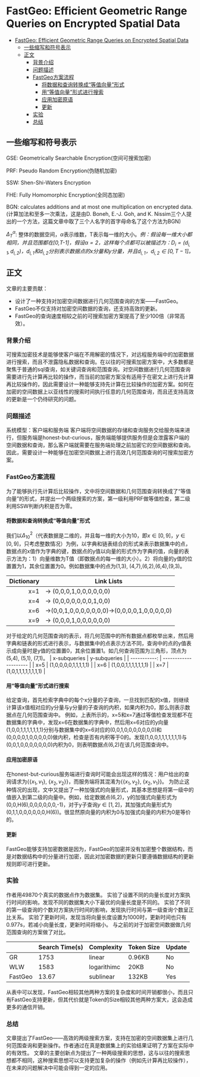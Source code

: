 # FastGeo: Efficient Geometric Range Queries on Encrypted Spatial Data

- [FastGeo: Efficient Geometric Range Queries on Encrypted Spatial Data](#fastgeo-efficient-geometric-range-queries-on-encrypted-spatial-data)
  - [一些缩写和符号表示](#%e4%b8%80%e4%ba%9b%e7%bc%a9%e5%86%99%e5%92%8c%e7%ac%a6%e5%8f%b7%e8%a1%a8%e7%a4%ba)
  - [正文](#%e6%ad%a3%e6%96%87)
    - [背景介绍](#%e8%83%8c%e6%99%af%e4%bb%8b%e7%bb%8d)
    - [问题描述](#%e9%97%ae%e9%a2%98%e6%8f%8f%e8%bf%b0)
    - [FastGeo方案流程](#fastgeo%e6%96%b9%e6%a1%88%e6%b5%81%e7%a8%8b)
      - [将数据和查询转换成“等值向量”形式](#%e5%b0%86%e6%95%b0%e6%8d%ae%e5%92%8c%e6%9f%a5%e8%af%a2%e8%bd%ac%e6%8d%a2%e6%88%90%e7%ad%89%e5%80%bc%e5%90%91%e9%87%8f%e5%bd%a2%e5%bc%8f)
      - [用“等值向量”形式进行搜索](#%e7%94%a8%e7%ad%89%e5%80%bc%e5%90%91%e9%87%8f%e5%bd%a2%e5%bc%8f%e8%bf%9b%e8%a1%8c%e6%90%9c%e7%b4%a2)
      - [应用加密原语](#%e5%ba%94%e7%94%a8%e5%8a%a0%e5%af%86%e5%8e%9f%e8%af%ad)
      - [更新](#%e6%9b%b4%e6%96%b0)
    - [实验](#%e5%ae%9e%e9%aa%8c)
    - [总结](#%e6%80%bb%e7%bb%93)
## 一些缩写和符号表示

GSE: Geometrically Searchable Encryption(空间可搜索加密)

PRF: Pseudo Random Encryption(伪随机加密)

SSW: Shen-Shi-Waters Encryption

FHE: Fully Homomorphic Encryption(全同态加密)

BGN: calculates additions and at most one multiplication on encrypted data.(计算加法和至多一次乘法，这是由D. Boneh, E.-J. Goh, and K. Nissim三个人提出的一个方法，这篇文章中取了三个人名字的首字母命名了这个方法为BGN)

$\Delta^\alpha_T$: 整体的数据空间，$\alpha$表示维数，T表示每一维的大小。*例：假设每一维大小都相同，并且范围都在[0,T-1]，假设$\alpha=2$，这样每个点都可以被描述为：$D_i=(d_{i,1}, d_{i,2})$，$d_{i,1}$和$d_{i,2}$分别表示数据点的x分量和y分量，并且$d_{i,1}$，$d_{i,2}\in[0,T-1]$。*

## 正文

文章的主要贡献：
- 设计了一种支持对加密空间数据进行几何范围查询的方案——FastGeo。
- FastGeo不仅支持对加密空间数据的查询，还支持高效的更新。
- FastGeo的查询速度相较之前的可搜索加密方案提高了至少100倍（非常高效）。

### 背景介绍

可搜索加密技术是能够使客户端在不用解密的情况下，对远程服务端中的加密数据进行搜索，而且不泄露隐私数据和查询。在以往的可搜索加密方案中，大多数都是聚焦于普通的sql查询，如关键词查询和范围查询。对空间数据进行几何范围查询需要进行先计算再比较的操作，而当前的加密方案没有适用于在密文上进行先计算再比较操作的，因此需要设计一种能够支持先计算在比较操作的加密方案。如何在加密的空间数据上以亚线性的搜索时间执行任意的几何范围查询，而且还支持高效的更新是一个仍待研究的问题。

### 问题描述

系统模型：客户端和服务端
客户端将空间数据的存储和查询服务交给服务端来进行，但服务端是honest-but-curious，服务端能够提供服务但是会泄露客户端的空间数据和查询，那么客户端就需要在服务端处理之前加密它的空间数据和查询。
因此，需要设计一种能够在加密空间数据上进行高效几何范围查询的可搜索加密方案。


### FastGeo方案流程

为了能够执行先计算后比较操作，文中将空间数据和几何范围查询转换成了“等值向量”的形式，并提出一个两级搜索的方案，第一级利用PRF做等值检查，第二级利用SSW判断内积是否为零。

#### 将数据和查询转换成“等值向量”形式

我们以$\Delta^2_{10}$（代表数据是二维的，并且每一维的大小为10，即$x\in[0, 9]$，$y\in[0, 9]$，只考虑整数情况）为例，以字典和链表结合的形式来表示数据集中的点，数据点的x值作为字典的键，数据点的y值以向量的形式作为字典的值，向量的表示方法为：1）向量维数为T值（即数据点的每一维的大小）。2）将向量的y值的位置置为1，其余位置置为0。例如数据集中的点为(1,3), (4,7),(6,2),(6,4),(9,3)。

| Dictionary | Link Lists                                     |
| ---------: | ---------------------------------------------- |
|        x=1 | -> (0,0,0,1,0,0,0,0,0,0)                       |
|        x=4 | -> (0,0,0,0,0,0,0,1,0,0)                       |
|        x=6 | ->(0,0,1,0,0,0,0,0,0,0)->(0,0,0,0,1,0,0,0,0,0) |
|        x=9 | -> (0,0,0,1,0,0,0,0,0,0)                       |
对于给定的几何范围查询的表示，将几何范围中的所有数据点都枚举出来，然后用字典和链表的形式进行表示，与数据集中的点表示方法不同，查询中的点的y值表示成向量时是y值的位置置0，其余位置置1。如几何查询范围为三角形，顶点为(5,4), (5,1), (7,1)。
| x-subqueries | y-subqueries          |
| -----------: | --------------------- |
|          x=5 | (1,0,0,0,0,1,1,1,1,1) |
|          x=6 | (1,0,0,1,1,1,1,1,1,1) |
|          x=7 | (1,0,1,1,1,1,1,1,1,1) |

#### 用“等值向量”形式进行搜索

给定查询，首先检索字典中的每个x分量的子查询，一旦找到匹配的x值，则继续计算该x值相对应的y分量与y分量的子查询的内积，如果内积为0，那么则表示数据点在几何范围查询中。
例如，上表所示的，x=5和x=7通过等值检查发现都不在数据集的字典中，发现x=6在数据集的字典中，然后用x=6对应的y向量(1,0,0,1,1,1,1,1,1,1)分别与数据集中的x=6对应的(0,0,1,0,0,0,0,0,0,0)和(0,0,0,0,1,0,0,0,0,0)做内积，检查是否有内积等于0的。发现(1,0,0,1,1,1,1,1,1,1)与(0,0,1,0,0,0,0,0,0,0)内积为0，则表明数据点(6,2)在该几何范围查询中。

#### 应用加密原语

在honest-but-curious服务端进行查询时可能会出现这样的情况：用户给出的查询请求为{{$x_1,v_1$}, {$x_2,v_2$}}，而服务端将其混淆为{{$x_1,v_2$}, {$x_2,v_1$}}。
为防止这种情况的出现，文中又提出了一种加强式的向量形式，其基本思想是将第一级中的值嵌入到第二级的向量中。例如，给定数据点(6,2)，y的加强式向量形式为(0,0,H(6),0,0,0,0,0,0,-1)，对于y子查询$y\in[1,2]$，其加强式向量形式为(0,1,1,0,0,0,0,0,0,H(6))。很显然原向量的内积为0与加强式向量的内积为0是等价的。

#### 更新

FastGeo能够支持加密数据是因为，FastGeo的加密并没有加密整个数据结构，而是对数据结构中的分量进行加密，因此对加密数据的更新只要遵循数据结构的更新规则即可进行更新。

### 实验

作者用49870个真实的数据点作为数据集。
实验了设置不同的向量长度对方案执行时间的影响，发现不同的数据集大小下最优的向量长度是不同的。
实验了不同的第一级查询的个数对方案执行时间的影响，发现执行时间与第一级查询个数呈正比关系。
实验了更新时间，发现当将向量长度设置为1000时，更新时间也只有0.977s，若减小向量长度，更新时间将缩小。
与之前的对于加密空间数据做几何范围查询的方案做了对比。

|         | Search Time(s) | Complexity  | Token Size | Update |
| ------- | -------------- | ----------- | ---------- | ------ |
| GR      | 1753           | linear      | 0.96KB     | No     |
| WLW     | 1583           | logarithimc | 20KB       | No     |
| FastGeo | 13.67          | sublinear   | 132KB      | Yes    |

从表中可以发现，FastGeo相较其他两种方案的复杂度和时间开销都很小，而且只有FastGeo支持更新，但其代价就是Token的Size相较其他两种方案大，这会造成更多的通信开销。

### 总结

文章提出了FastGeo——高效的两级搜索方案，支持在加密的空间数据集上进行几何范围查询和更新操作。作者通过在真是数据集上的实验结果证明了方案在实际中的有效性。
文章的主要创新点为提出了一种两级搜索的思想，这与以往的搜索思想都不相同，这种搜索思想可以支持更加复杂的操作（例如先计算再比较操作），在未来的问题解决中可能会得到一定的应用。
